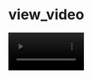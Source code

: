 # view_video


<video controls="" style="width: 30%;">
    <source src="" type="video/mp4">
</video>
